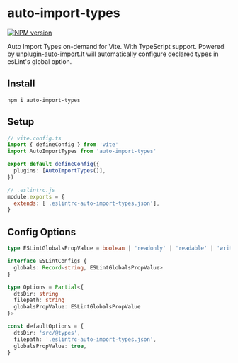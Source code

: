 # auto-import-types

[![NPM version](https://img.shields.io/npm/v/auto-import-types?color=a1b858&label=)](https://www.npmjs.com/package/auto-import-types)

Auto Import Types on-demand for Vite. With TypeScript support. Powered by [unplugin-auto-import](https://github.com/antfu/unplugin-auto-import).It will automatically configure declared types in esLint's global option.

## Install

`npm i auto-import-types`

## Setup

```ts
// vite.config.ts
import { defineConfig } from 'vite'
import AutoImportTypes from 'auto-import-types'

export default defineConfig({
  plugins: [AutoImportTypes()],
})
```

```js
// .eslintrc.js
module.exports = {
  extends: ['.eslintrc-auto-import-types.json'],
}
```

## Config Options

```ts
type ESLintGlobalsPropValue = boolean | 'readonly' | 'readable' | 'writable' | 'writeable'

interface ESLintConfigs {
  globals: Record<string, ESLintGlobalsPropValue>
}

type Options = Partial<{
  dtsDir: string
  filepath: string
  globalsPropValue: ESLintGlobalsPropValue
}>

const defaultOptions = {
  dtsDir: 'src/@types',
  filepath: '.eslintrc-auto-import-types.json',
  globalsPropValue: true,
}
```
